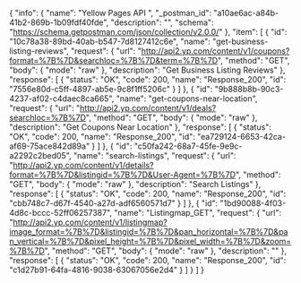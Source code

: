 {
  "info": {
    "name": "Yellow Pages API ",
    "_postman_id": "a10ae6ac-a84b-41b2-869b-1b09fdf40fde",
    "description": "",
    "schema": "https://schema.getpostman.com/json/collection/v2.0.0/"
  },
  "item": [
    {
      "id": "10c78a38-89bd-40ab-b547-7d8127412c6e",
      "name": "get-business-listing-reviews",
      "request": {
        "url": "http://api2.yp.com/content/v1/coupons?format=%7B%7D&searchloc=%7B%7D&term=%7B%7D",
        "method": "GET",
        "body": {
          "mode": "raw"
        },
        "description": "Get Business Listing Reviews"
      },
      "response": [
        {
          "status": "OK",
          "code": 200,
          "name": "Response_200",
          "id": "7556e80d-c5ff-4897-ab5e-9c8f1ff5206c"
        }
      ]
    },
    {
      "id": "9b888b8b-90c3-4237-af02-c4daec8ca665",
      "name": "get-coupons-near-location",
      "request": {
        "url": "http://api2.yp.com/content/v1/deals?searchloc=%7B%7D",
        "method": "GET",
        "body": {
          "mode": "raw"
        },
        "description": "Get Coupons Near Location"
      },
      "response": [
        {
          "status": "OK",
          "code": 200,
          "name": "Response_200",
          "id": "ea729124-6653-42ca-af69-75ace842d89a"
        }
      ]
    },
    {
      "id": "c50fa242-68a7-45fe-9e9c-a2292c2bed05",
      "name": "search-listings",
      "request": {
        "url": "http://api2.yp.com/content/v1/details?format=%7B%7D&listingid=%7B%7D&User-Agent=%7B%7D",
        "method": "GET",
        "body": {
          "mode": "raw"
        },
        "description": "Search Listings"
      },
      "response": [
        {
          "status": "OK",
          "code": 200,
          "name": "Response_200",
          "id": "cbb748c7-d67f-4540-a27d-adf6560571d7"
        }
      ]
    },
    {
      "id": "1bd90088-4f03-4d8c-bccc-52ff06257387",
      "name": "Listingmap_GET",
      "request": {
        "url": "http://api2.yp.com/content/v1/listingmap?image_format=%7B%7D&listingid=%7B%7D&pan_horizontal=%7B%7D&pan_vertical=%7B%7D&pixel_height=%7B%7D&pixel_width=%7B%7D&zoom=%7B%7D",
        "method": "GET",
        "body": {
          "mode": "raw"
        },
        "description": ""
      },
      "response": [
        {
          "status": "OK",
          "code": 200,
          "name": "Response_200",
          "id": "c1d27b91-64fa-4816-9038-63067056e2d4"
        }
      ]
    }
  ]
}